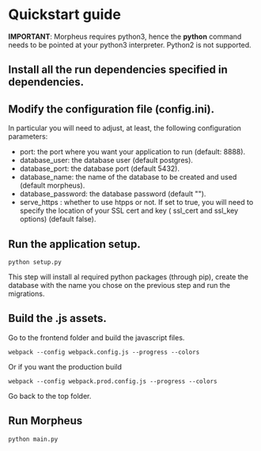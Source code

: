 # Quickstart guide
 
 **IMPORTANT**: Morpheus requires python3, hence the **python** command needs to be pointed at your python3 interpreter. Python2 is not supported.
 
 ## Install all the run dependencies specified in dependencies.
 
 ## Modify the configuration file (config.ini). 
 
 In particular you will need to adjust, at least, the following configuration parameters:
 
  - port: the port where you want your application to run (default: 8888).
  - database_user: the database user (default postgres).
  - database_port: the database port (default 5432).
  - database_name: the name of the database to be created and used (default morpheus).
  - database_password: the database password (default "").
  - serve_https : whether to use htpps or not. If set to true, you will need to specify the location of your SSL cert and key ( ssl_cert and ssl_key options) (default false).
  
 ## Run the application setup.
  
 ```
 python setup.py
 ```
 
 This step will install al required python packages (through pip), create the database with the name you chose on the previous step and run the migrations.
 
 ## Build the .js assets.
 
 Go to the frontend folder and build the javascript files.
 
 ```
 webpack --config webpack.config.js --progress --colors
 ```
 
 Or if you want the production build

 ```
 webpack --config webpack.prod.config.js --progress --colors
 ```
  
 Go back to the top folder.
 
 ## Run Morpheus
 
 ```
 python main.py
 ```
 
